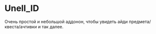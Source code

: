# Unell_ID
Очень простой и небольшой аддонон, чтобы увидеть айди предмета/квеста/ачтивки и так далее.